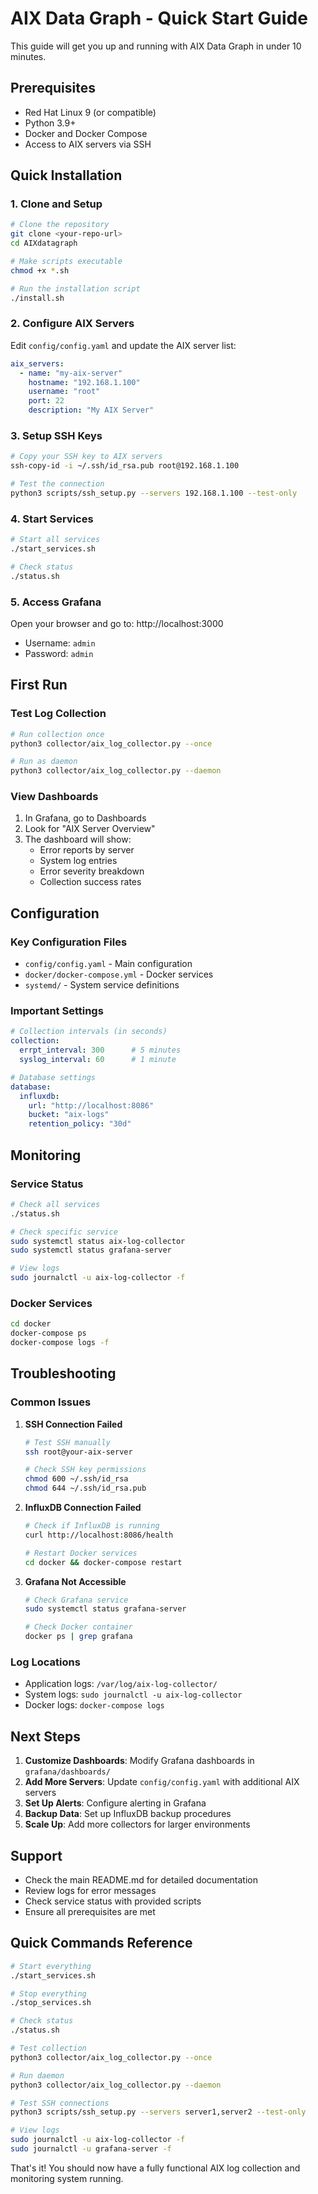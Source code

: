 # AIX Data Graph - Quick Start Guide

This guide will get you up and running with AIX Data Graph in under 10 minutes.

## Prerequisites

- Red Hat Linux 9 (or compatible)
- Python 3.9+
- Docker and Docker Compose
- Access to AIX servers via SSH

## Quick Installation

### 1. Clone and Setup

```bash
# Clone the repository
git clone <your-repo-url>
cd AIXdatagraph

# Make scripts executable
chmod +x *.sh

# Run the installation script
./install.sh
```

### 2. Configure AIX Servers

Edit `config/config.yaml` and update the AIX server list:

```yaml
aix_servers:
  - name: "my-aix-server"
    hostname: "192.168.1.100"
    username: "root"
    port: 22
    description: "My AIX Server"
```

### 3. Setup SSH Keys

```bash
# Copy your SSH key to AIX servers
ssh-copy-id -i ~/.ssh/id_rsa.pub root@192.168.1.100

# Test the connection
python3 scripts/ssh_setup.py --servers 192.168.1.100 --test-only
```

### 4. Start Services

```bash
# Start all services
./start_services.sh

# Check status
./status.sh
```

### 5. Access Grafana

Open your browser and go to: http://localhost:3000
- Username: `admin`
- Password: `admin`

## First Run

### Test Log Collection

```bash
# Run collection once
python3 collector/aix_log_collector.py --once

# Run as daemon
python3 collector/aix_log_collector.py --daemon
```

### View Dashboards

1. In Grafana, go to Dashboards
2. Look for "AIX Server Overview"
3. The dashboard will show:
   - Error reports by server
   - System log entries
   - Error severity breakdown
   - Collection success rates

## Configuration

### Key Configuration Files

- `config/config.yaml` - Main configuration
- `docker/docker-compose.yml` - Docker services
- `systemd/` - System service definitions

### Important Settings

```yaml
# Collection intervals (in seconds)
collection:
  errpt_interval: 300      # 5 minutes
  syslog_interval: 60      # 1 minute

# Database settings
database:
  influxdb:
    url: "http://localhost:8086"
    bucket: "aix-logs"
    retention_policy: "30d"
```

## Monitoring

### Service Status

```bash
# Check all services
./status.sh

# Check specific service
sudo systemctl status aix-log-collector
sudo systemctl status grafana-server

# View logs
sudo journalctl -u aix-log-collector -f
```

### Docker Services

```bash
cd docker
docker-compose ps
docker-compose logs -f
```

## Troubleshooting

### Common Issues

1. **SSH Connection Failed**
   ```bash
   # Test SSH manually
   ssh root@your-aix-server
   
   # Check SSH key permissions
   chmod 600 ~/.ssh/id_rsa
   chmod 644 ~/.ssh/id_rsa.pub
   ```

2. **InfluxDB Connection Failed**
   ```bash
   # Check if InfluxDB is running
   curl http://localhost:8086/health
   
   # Restart Docker services
   cd docker && docker-compose restart
   ```

3. **Grafana Not Accessible**
   ```bash
   # Check Grafana service
   sudo systemctl status grafana-server
   
   # Check Docker container
   docker ps | grep grafana
   ```

### Log Locations

- Application logs: `/var/log/aix-log-collector/`
- System logs: `sudo journalctl -u aix-log-collector`
- Docker logs: `docker-compose logs`

## Next Steps

1. **Customize Dashboards**: Modify Grafana dashboards in `grafana/dashboards/`
2. **Add More Servers**: Update `config/config.yaml` with additional AIX servers
3. **Set Up Alerts**: Configure alerting in Grafana
4. **Backup Data**: Set up InfluxDB backup procedures
5. **Scale Up**: Add more collectors for larger environments

## Support

- Check the main README.md for detailed documentation
- Review logs for error messages
- Check service status with provided scripts
- Ensure all prerequisites are met

## Quick Commands Reference

```bash
# Start everything
./start_services.sh

# Stop everything
./stop_services.sh

# Check status
./status.sh

# Test collection
python3 collector/aix_log_collector.py --once

# Run daemon
python3 collector/aix_log_collector.py --daemon

# Test SSH connections
python3 scripts/ssh_setup.py --servers server1,server2 --test-only

# View logs
sudo journalctl -u aix-log-collector -f
sudo journalctl -u grafana-server -f
```

That's it! You should now have a fully functional AIX log collection and monitoring system running.
